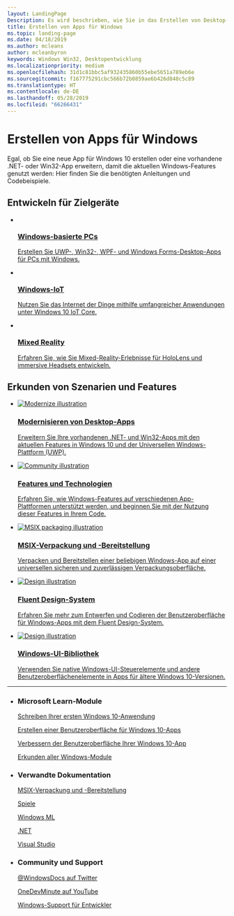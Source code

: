 ```yaml
---
layout: LandingPage
Description: Es wird beschrieben, wie Sie in das Erstellen von Desktop-Apps für Windows-PCs einsteigen, z. B. das Auswählen der richtigen App-Plattform für neue Apps und das Modernisieren von vorhandenen Apps für Windows 10.
title: Erstellen von Apps für Windows
ms.topic: landing-page
ms.date: 04/18/2019
ms.author: mcleans
author: mcleanbyron
keywords: Windows Win32, Desktopentwicklung
ms.localizationpriority: medium
ms.openlocfilehash: 31d1c81bbc5af932435860b55ebe5651a789eb6e
ms.sourcegitcommit: f167775291cbc566b72b0859ae6b426d848c5c89
ms.translationtype: HT
ms.contentlocale: de-DE
ms.lasthandoff: 05/28/2019
ms.locfileid: "66266431"
---
```

# <a name="build-apps-for-windows"></a>Erstellen von Apps für Windows

Egal, ob Sie eine neue App für Windows 10 erstellen oder eine vorhandene .NET- oder Win32-App erweitern, damit die aktuellen Windows-Features genutzt werden: Hier finden Sie die benötigten Anleitungen und Codebeispiele.

<h2>Entwickeln für Zielgeräte</h2>
<ul class="cardsK panelContent">
    <li>
      <a href="/windows/apps/desktop">
        <div class="cardSize">
            <div class="cardPadding">
                <div class="card">
                    <div class="cardImageOuter">
                        <div class="cardImage bgdAccent1">
                            <img data-scaleimage="/media/hubs/windows/win_developer-desktop.svg?branch=master" alt="" />
                        </div>
                    </div>
                    <div class="cardText">
                        <h3>Windows-basierte PCs</h3>
                        <p></p>Erstellen Sie UWP-, Win32-, WPF- und Windows Forms-Desktop-Apps für PCs mit Windows.</p>
                    </div>
                </div>
            </div>
        </div>
      </a>
    </li>
    <li>
      <a href="https://docs.microsoft.com/windows/iot-core/">
        <div class="cardSize">
            <div class="cardPadding">
                <div class="card">
                    <div class="cardImageOuter">
                        <div class="cardImage bgdAccent1">
                            <img data-scaleimage="/media/hubs/windows/win_developer-iot.svg?branch=master" alt="" />
                        </div>
                    </div>
                    <div class="cardText">
                        <h3>Windows-IoT</h3>
                        <p></p>Nutzen Sie das Internet der Dinge mithilfe umfangreicher Anwendungen unter Windows 10 IoT Core.</p>
                    </div>
                </div>
            </div>
        </div>
      </a>
    </li>
    <li>
      <a href="https://docs.microsoft.com/windows/mixed-reality">
        <div class="cardSize">
            <div class="cardPadding">
                <div class="card">
                    <div class="cardImageOuter">
                        <div class="cardImage bgdAccent1">
                            <img data-scaleimage="/media/hubs/windows/win_developer-mixed-reality.svg?branch=master" alt="" />
                        </div>
                    </div>
                    <div class="cardText">
                    <h3>Mixed Reality</h3>
                    <p>Erfahren Sie, wie Sie Mixed-Reality-Erlebnisse für HoloLens und immersive Headsets entwickeln.</p>
                  </div>
                </div>
            </div>
        </div>
      </a>
    </li>
</ul>
<h2>Erkunden von Szenarien und Features</h2>
<ul class="cardsK panelContent">
    <li>
      <a href="/windows/apps/desktop/modernize">
        <div class="cardSize">
            <div class="cardPadding">
                <div class="card">
                    <div class="cardImageOuter">
                        <div class="cardImage bgdAccent1">
                            <img src="/media/illustrations/teams-fast-track.svg?branch=master" alt="Modernize illustration" data-linktype="external" class="x-hidden-focus">
                        </div>
                    </div>
                    <div class="cardText">
                        <h3>Modernisieren von Desktop-Apps</h3>
                        <p></p>Erweitern Sie Ihre vorhandenen .NET- und Win32-Apps mit den aktuellen Features in Windows 10 und der Universellen Windows-Plattform (UWP).</p>
                    </div>
                </div>
            </div>
        </div>
      </a>
    </li>
    <li>
      <a href="features-and-technologies.md">
        <div class="cardSize">
            <div class="cardPadding">
                <div class="card">
                    <div class="cardImageOuter">
                        <div class="cardImage bgdAccent1">
                            <img src="/media/illustrations/dynamics-training.svg?branch=master" alt="Community illustration" data-linktype="external" class="x-hidden-focus">
                        </div>
                    </div>
                    <div class="cardText">
                    <h3>Features und Technologien</h3>
                    <p>Erfahren Sie, wie Windows-Features auf verschiedenen App-Plattformen unterstützt werden, und beginnen Sie mit der Nutzung dieser Features in Ihrem Code.</p>
                  </div>
                </div>
            </div>
        </div>
      </a>
    </li>
    <li>
      <a href="/windows/msix/">
        <div class="cardSize">
            <div class="cardPadding">
                <div class="card">
                    <div class="cardImageOuter">
                        <div class="cardImage bgdAccent1">
                            <img src="/media/illustrations/sql-get-started-download.svg?branch=master" alt="MSIX packaging illustration" data-linktype="external" class="x-hidden-focus">
                        </div>
                    </div>
                    <div class="cardText">
                    <h3>MSIX-Verpackung und -Bereitstellung</h3>
                    <p>Verpacken und Bereitstellen einer beliebigen Windows-App auf einer universellen sicheren und zuverlässigen Verpackungsoberfläche.</p>
                  </div>
                </div>
            </div>
        </div>
      </a>
    </li>
    <li>
      <a href="fluent-design-system.md">
        <div class="cardSize">
            <div class="cardPadding">
                <div class="card">
                    <div class="cardImageOuter">
                        <div class="cardImage bgdAccent1">
                            <img src="/media/illustrations/sql-database-develop.svg?branch=master" alt="Design illustration" data-linktype="external" class="x-hidden-focus">
                        </div>
                    </div>
                    <div class="cardText">
                    <h3>Fluent Design-System</h3>
                    <p>Erfahren Sie mehr zum Entwerfen und Codieren der Benutzeroberfläche für Windows-Apps mit dem Fluent Design-System.</p>
                  </div>
                </div>
            </div>
        </div>
      </a>
    </li>
    <li>
      <a href="/uwp/toolkits/winui/">
        <div class="cardSize">
            <div class="cardPadding">
                <div class="card">
                    <div class="cardImageOuter">
                        <div class="cardImage bgdAccent1">
                            <img src="/media/illustrations/virtualization-containers-samples.svg?branch=master" alt="Design illustration" data-linktype="external" class="x-hidden-focus">
                        </div>
                    </div>
                    <div class="cardText">
                    <h3>Windows-UI-Bibliothek</h3>
                    <p>Verwenden Sie native Windows-UI-Steuerelemente und andere Benutzeroberflächenelemente in Apps für ältere Windows 10-Versionen.</p>
                  </div>
                </div>
            </div>
        </div>
      </a>
    </li>
</ul>
</div>
<hr />
<ul class="panelContent cardsW">
    <li>
        <div class="cardSize">
            <div class="cardPadding">
                <div class="card">
                    <div class="cardText">
                        <h3>Microsoft Learn-Module</h3>
                        <p><a href="//docs.microsoft.com/learn/modules/write-your-first-windows10-app/">Schreiben Ihrer ersten Windows 10-Anwendung</a></p>
                        <p><a href="//docs.microsoft.com/learn/modules/create-ui-for-windows-10-apps/">Erstellen einer Benutzeroberfläche für Windows 10-Apps</a></p>
                        <p><a href="//docs.microsoft.com/learn/modules/enhance-ui-of-windows-10-app/">Verbessern der Benutzeroberfläche Ihrer Windows 10-App</a></p>
                        <p><a href="//docs.microsoft.com/learn/browse/?products=windows&resource_type=module">Erkunden aller Windows-Module</a></p>
                        </div>
                    </div>
                </div>
            </div>
    </li>
    <li>
        <div class="cardSize">
            <div class="cardPadding">
                <div class="card">
                    <div class="cardText">
                        <h3>Verwandte Dokumentation</h3>
                        <p><a href="/windows/msix/desktop/desktop-to-uwp-root">MSIX-Verpackung und -Bereitstellung</a></p>
                        <p><a href="https://developer.microsoft.com/games">Spiele</a></p>
                        <p><a href="https://docs.microsoft.com/windows/ai/">Windows ML</a></p>
                        <p><a href="https://docs.microsoft.com/dotnet">.NET</a></p>
                        <p><a href="https://docs.microsoft.com/visualstudio/ide/">Visual Studio</a></p>
                    </div>
                </div>
            </div>
        </div>
    </li>
    <li>
        <div class="cardSize">
            <div class="cardPadding">
                <div class="card">
                    <div class="cardText">
                        <h3>Community und Support</h3>
                        <p><a href="https://twitter.com/WindowsDocs">@WindowsDocs auf Twitter</a></p>
                        <p><a href="https://aka.ms/OneDevMinute">OneDevMinute auf YouTube</a></p>
                        <p><a href="https://developer.microsoft.com/windows/support">Windows-Support für Entwickler</a></p>
                        </div>
                    </div>
                </div>
            </div>
    </li>
</ul>
